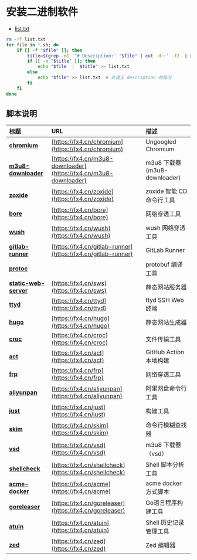 # 安装二进制软件

- [list.txt](list.txt)

```bash
rm -rf list.txt
for file in *.sh; do
    if [[ -f "$file" ]]; then
        title=$(grep -m1 '^# Description:' "$file" | cut -d':' -f2- | xargs)  # 提取标题
        if [[ -n "$title" ]]; then
            echo "$file  |  $title" >> list.txt
        else
            echo "$file" >> list.txt  # 处理无 description 的情况
        fi
    fi
done
```

## 脚本说明

| **标题** | **URL** | **描述** |
|:---|:---|:---|
| [**chromium**](./chromium.sh) | [https://fx4.cn/chromium](https://fx4.cn/chromium) | Ungoogled Chromium |
| [**m3u8-downloader**](./m3u8-downloader.sh) | [https://fx4.cn/m3u8-downloader](https://fx4.cn/m3u8-downloader) | m3u8 下载器 (m3u8-downloader) |
| [**zoxide**](./zoxide.sh) | [https://fx4.cn/zoxide](https://fx4.cn/zoxide) | zoxide 智能 CD 命令行工具 |
| [**bore**](./bore.sh) | [https://fx4.cn/bore](https://fx4.cn/bore) | 网络穿透工具 |
| [**wush**](./wush.sh) | [https://fx4.cn/wush](https://fx4.cn/wush) | wush 网络穿透工具 |
| [**gitlab-runner**](./gitlab-runner.sh) | [https://fx4.cn/gitlab-runner](https://fx4.cn/gitlab-runner) | GitLab Runner |
| [**protoc**](./protoc.sh) |  | protobuf 编译工具 |
| [**static-web-server**](./static-web-server.sh) | [https://fx4.cn/sws](https://fx4.cn/sws) | 静态网站服务器 |
| [**ttyd**](./ttyd.sh) | [https://fx4.cn/ttyd](https://fx4.cn/ttyd) | ttyd SSH Web 终端 |
| [**hugo**](./hugo.sh) | [https://fx4.cn/hugo](https://fx4.cn/hugo) | 静态网站生成器 |
| [**croc**](./croc.sh) | [https://fx4.cn/croc](https://fx4.cn/croc) | 文件传输工具 |
| [**act**](./act.sh) | [https://fx4.cn/act](https://fx4.cn/act) | GitHub Action 本地构建 |
| [**frp**](./frp.sh) | [https://fx4.cn/frp](https://fx4.cn/frp) | 网络穿透工具 |
| [**aliyunpan**](./aliyunpan.sh) | [https://fx4.cn/aliyunpan](https://fx4.cn/aliyunpan) | 阿里网盘命令行工具 |
| [**just**](./just.sh) | [https://fx4.cn/just](https://fx4.cn/just) | 构建工具 |
| [**skim**](./skim.sh) | [https://fx4.cn/skim](https://fx4.cn/skim) | 命令行模糊查找器 |
| [**vsd**](./vsd.sh) | [https://fx4.cn/vsd](https://fx4.cn/vsd) | m3u8 下载器 （vsd） |
| [**shellcheck**](./shellcheck.sh) | [https://fx4.cn/shellcheck](https://fx4.cn/shellcheck) | Shell 脚本分析工具 |
| [**acme-docker**](./acme-docker.sh) | [https://fx4.cn/acme](https://fx4.cn/acme) | acme docker 方式脚本 |
| [**goreleaser**](./goreleaser.sh) | [https://fx4.cn/goreleaser](https://fx4.cn/goreleaser) | Go语言程序构建工具 |
| [**atuin**](./atuin.sh) | [https://fx4.cn/atuin](https://fx4.cn/atuin) | Shell 历史记录管理工具 |
| [**zed**](./zed.sh) | [https://fx4.cn/zed](https://fx4.cn/zed) | Zed 编辑器 |
